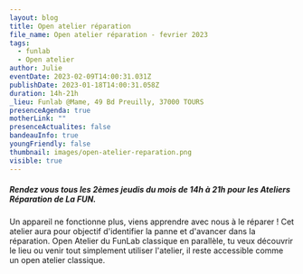 ```yaml
---
layout: blog
title: Open atelier réparation
file_name: Open atelier réparation - fevrier 2023
tags:
  - funlab
  - Open atelier
author: Julie
eventDate: 2023-02-09T14:00:31.031Z
publishDate: 2023-01-18T14:00:31.058Z
duration: 14h-21h
_lieu: Funlab @Mame, 49 Bd Preuilly, 37000 TOURS
presenceAgenda: true
motherLink: ""
presenceActualites: false
bandeauInfo: true
youngFriendly: false
thumbnail: images/open-atelier-reparation.png
visible: true
---
```

##### Rendez vous tous les 2èmes jeudis du mois de 14h à 21h pour les Ateliers Réparation de La FUN.
Un appareil ne fonctionne plus, viens apprendre avec nous à le réparer ! Cet atelier aura pour objectif d'identifier la panne et d'avancer dans la réparation.
Open Atelier du FunLab classique en parallèle, tu veux découvrir le lieu ou venir tout simplement utiliser l'atelier, il reste accessible comme un open atelier classique. 